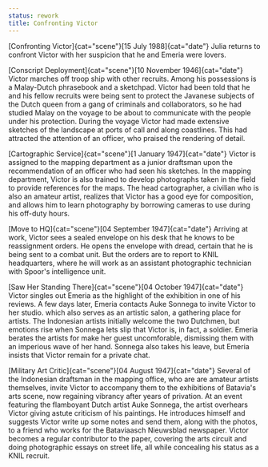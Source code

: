 ```yaml
---
status: rework
title: Confronting Victor
---
```

[Confronting Victor]{cat="scene"}[15 July 1988]{cat="date"}  Julia returns to confront Victor with her suspicion that he and Emeria were lovers.  

[Conscript Deployment]{cat="scene"}[10 November 1946]{cat="date"}  Victor marches off troop ship with other recruits.
Among his possessions is a Malay-Dutch phrasebook and a sketchpad.
Victor had been told that he and his fellow recruits were being sent to
protect the Javanese subjects of the Dutch queen from a gang of
criminals and collaborators, so he had studied Malay on the voyage to be
about to communicate with the people under his protection. During the
voyage Victor had made extensive sketches of the landscape at ports of
call and along coastlines. This had attracted the attention of an
officer, who praised the rendering of detail.

[Cartographic Service]{cat="scene"}[1 January 1947]{cat="date"}  Victor is assigned to
the mapping department as a junior draftsman upon the recommendation of
an officer who had seen his sketches. In the mapping department, Victor
is also trained to develop photographs taken in the field to provide
references for the maps. The head cartographer, a civilian who is also
an amateur artist, realizes that Victor has a good eye for composition,
and allows him to learn photography by borrowing cameras to use during
his off-duty hours.

[Move to HQ]{cat="scene"}[04 September 1947]{cat="date"}  Arriving at work, Victor sees a sealed
envelope on his desk that he knows to be reassignment orders. He opens
the envelope with dread, certain that he is being sent to a combat unit.
But the orders are to report to KNIL headquarters, where he
will work as an assistant photographic technician with
Spoor's intelligence unit.

[Saw Her Standing There]{cat="scene"}[04 October 1947]{cat="date"}  Victor singles out Emeria as the highlight of the
exhibition in one of his reviews. A few days later, Emeria contacts
Auke Sonnega to invite Victor to her studio. which also serves as an artistic salon, a gathering place for artists. The Indonesian artists initially welcome the two Dutchmen, but emotions rise when Sonnega lets slip that Victor is, in fact, a soldier.  Emeria berates the artists for make her guest uncomforable, dismissing them with an imperious wave of her hand. Sonnega also takes his leave, but Emeria insists that Victor remain for a private chat. 


[Military Art Critic]{cat="scene"}[04 August 1947]{cat="date"}  Several of the Indonesian draftsman in the mapping
office, who are are amateur artists themselves, invite Victor to
accompany them to the exhibitions of Batavia's arts scene, now regaining
vibrancy after years of privation. At an event featuring the flamboyant
Dutch artist Auke Sonnega, the artist overhears Victor giving astute
criticism of his paintings. He introduces himself and suggests Victor
write up some notes and send them, along with the photos, to a friend
who works for the Bataviaasch Nieuwsblad newspaper. Victor becomes a
regular contributor to the paper, covering the arts circuit and doing
photographic essays on street life, all while concealing his status as a
KNIL recruit.
